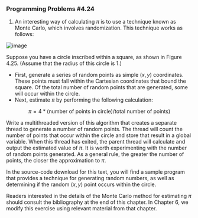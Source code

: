 ### Programming Problems #4.24
1. An interesting way of  calculating $\pi$ is to use a technique known as Monte Carlo, which involves randomization. This technique works as follows:

![image](https://github.com/user-attachments/assets/0e39b8aa-123e-4ada-8518-be5cdefe4082)

Suppose you have a circle inscribed within a square, as shown in Figure 4.25. (Assume that the radius of this circle is 1.)

- First, generate a series of random points as simple $(x,y)$ coordinates. These points must fall within the Cartesian coordinates that bound the square. Of the total number of random points that are generated, some will occur within the circle.
- Next, estimate $\pi$ by performing the following calculation:

$$
\pi = 4*(\text{number of points in circle)}/\text{total number of points)}
$$

Write a multithreaded version of this algorithm that creates a separate thread to generate a number of random points. 
The thread will count the number of points that occur within the circle and store that result in a global variable. 
When this thread has exited, the parent thread will calculate and output the estimated value of $\pi$. 
It is worth experimenting with the number of random points generated. 
As a general rule, the greater the number of points, the closer the approximation to $\pi$.

In the source-code download for this text, you will find a sample program that provides a technique for generating random numbers, as well as determining if the random $(x,y)$ point occurs within the circle.

Readers interested in the details of the Monte Carlo method for estimating $\pi$ should consult the bibliography at the end of this chapter. 
In Chapter 6, we modify this exercise using relevant material from that chapter.
